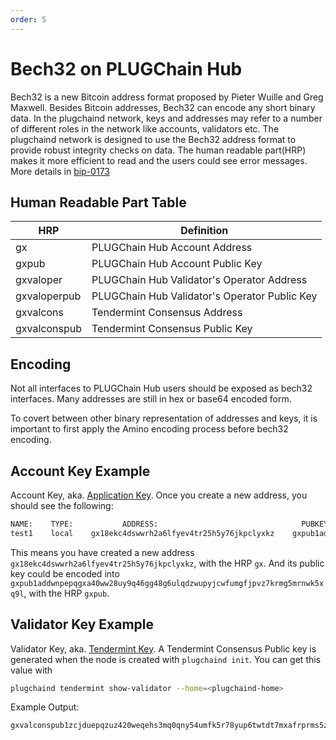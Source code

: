 ```yaml
---
order: 5
---
```


# Bech32 on PLUGChain Hub

Bech32 is a new Bitcoin address format proposed by Pieter Wuille and Greg Maxwell. Besides Bitcoin addresses, Bech32 can encode any short binary data. In the plugchaind network, keys and addresses may refer to a number of different roles in the network like accounts, validators etc. The plugchaind network is designed to use the Bech32 address format to provide robust integrity checks on data. The human readable part(HRP) makes it more efficient to read and the users could see error messages. More details in [bip-0173](https://github.com/bitcoin/bips/blob/master/bip-0173.mediawiki)

## Human Readable Part Table

| HRP | Definition                              |
| --- | --------------------------------------- |
| gx | PLUGChain Hub Account Address                 |
| gxpub | PLUGChain Hub Account Public Key              |
| gxvaloper | PLUGChain Hub Validator's Operator Address    |
| gxvaloperpub | PLUGChain Hub Validator's Operator Public Key |
| gxvalcons | Tendermint Consensus Address            |
| gxvalconspub | Tendermint Consensus Public Key         |

## Encoding

Not all interfaces to PLUGChain Hub users should be exposed as bech32 interfaces. Many addresses are still in hex or base64 encoded form.

To covert between other binary representation of addresses and keys, it is important to first apply the Amino encoding process before bech32 encoding.

## Account Key Example

Account Key, aka. [Application Key](validator-faq.md#application-key). Once you create a new address, you should see the following:

```bash
NAME:    TYPE:           ADDRESS:                                PUBKEY:
test1    local    gx18ekc4dswwrh2a6lfyev4tr25h5y76jkpclyxkz    gxpub1addwnpepqgxa40ww28uy9q46gg48g6ulqdzwupyjcwfumgfjpvz7krmg5mrnwk5xq9l
```

This means you have created a new address `gx18ekc4dswwrh2a6lfyev4tr25h5y76jkpclyxkz`, with the HRP `gx`. And its public key could be encoded into `gxpub1addwnpepqgxa40ww28uy9q46gg48g6ulqdzwupyjcwfumgfjpvz7krmg5mrnwk5xq9l`, with the HRP `gxpub`.

## Validator Key Example

Validator Key, aka. [Tendermint Key](validator-faq.md#tendermint-key). A Tendermint Consensus Public key is generated when the node is created with  `plugchaind init`.
You can get this value with

```bash
plugchaind tendermint show-validator --home=<plugchaind-home>
```

Example Output:

```bash
gxvalconspub1zcjduepqzuz420weqehs3mq0qny54umfk5r78yup6twtdt7mxafrprms5zqsjeuxvx
```
